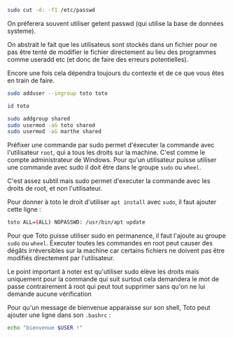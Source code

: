 ```sh 
sudo cut -d: -f1 /etc/passwd
```

On préferera souvent utiliser getent passwd (qui utilise la base de données systeme).

On abstrait le fait que les utilisateus sont stockés dans un fichier pour ne pas être tenté de modifier le fichier directement au lieu des programmes comme useradd etc (et donc de faire des erreurs potentielles).

Encore une fois cela dépendra toujours du contexte et de ce que vous êtes en train de faire.

```sh 
sudo adduser --ingroup toto toto
```

```sh
id toto
```

```sh 
sudo addgroup shared
sudo usermod -aG toto shared
sudo usermod -aG marthe shared 
```
Préfixer une commande par sudo permet d'éxecuter la commande avec l'utilisateur `root`, qui a tous les droits sur la machine. C'est comme le compte administrateur de Windows.
Pour qu'un utilisateur puisse utiliser une commande avec sudo il doit être dans le groupe `sudo` ou `wheel`.


C'est assez subtil mais sudo permet d'executer la commande avec les droits de root, et non l'utilisateur.


Pour donner à toto le droit d'utiliser `apt install` avec `sudo`, il faut ajouter cette ligne :
```sh 
toto ALL=(ALL) NOPASSWD: /usr/bin/apt update
```

Pour que Toto puisse utiliser sudo en permanence, il faut l'ajoute au groupe `sudo` ou `wheel`.
Éxecuter toutes les commandes en root peut causer des dégâts irréversibles sur la machine car certains fichiers ne doivent pas être modifiés directement par l'utilisateur.


Le point important à noter est qu'utiliser sudo élève les droits mais uniquement pour la commande qui suit surtout cela demandera le mot de passe contrairement à root qui peut tout supprimer sans qu'on ne lui demande aucune vérification


Pour qu'un message de bienvenue apparaisse sur son shell, Toto peut ajouter une ligne dans son `.bashrc` :
```sh 
echo "bienvenue $USER !" 
```


